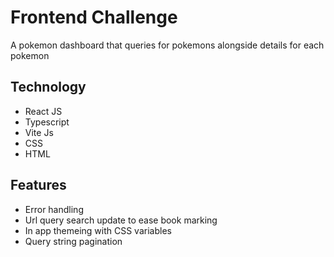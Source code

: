 # Frontend Challenge

A pokemon dashboard that queries for pokemons alongside details for each pokemon

## Technology

- React JS
- Typescript
- Vite Js
- CSS
- HTML

## Features

- Error handling
- Url query search update to ease book marking
- In app themeing with CSS variables
- Query string pagination

